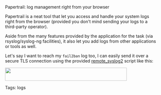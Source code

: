 Papertrail: log management right from your browser

Papertrail is a neat tool that let you access and handle your system logs right from the browser (provided you don't mind sending your logs to a third-party operator).

Aside from the many features provided by the application for the task (via rsyslog/syslog-ng facilities), it also let you add logs from other applications or tools as well.

Let's say I want to reach my `fail2ban` log too, I can easily send it over a secure TLS connection using the provided [remote\_syslog2](http://help.papertrailapp.com/kb/configuration/configuring-centralized-logging-from-text-log-files-in-unix/#remote_syslog) script like this:

<a href="https://raw.githubusercontent.com/i90rr/i90rr.github.io/master/resources/img/papertrail_ds.jpeg">
   <img src="https://raw.githubusercontent.com/i90rr/i90rr.github.io/master/resources/img/papertrail_ds.jpeg" style="width: 400px; height: 43px;";>
</a>

Tags: logs
